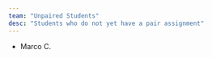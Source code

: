 ```yaml
---
team: "Unpaired Students"
desc: "Students who do not yet have a pair assignment"
---
```


* Marco C.
